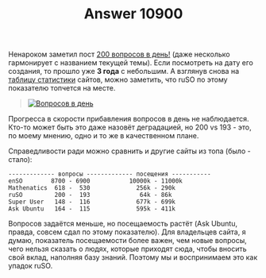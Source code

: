 ﻿---
title: "Answer 10900"
se.owner.user_id: 176217
se.owner.display_name: "αλεχολυτ"
se.owner.link: "https://ru.meta.stackoverflow.com/users/176217/%ce%b1%ce%bb%ce%b5%cf%87%ce%bf%ce%bb%cf%85%cf%84"
se.answer_id: 10900
se.question_id: 10881
se.post_type: answer
se.is_accepted: False
---
<p>Ненароком заметил пост <a href="https://ru.meta.stackoverflow.com/q/5030/176217">200 вопросов в день!</a> (даже несколько гармонирует с названием текущей темы). Если посмотреть на дату его создания, то прошло уже <strong>3 года</strong> с небольшим. А взглянув снова на <a href="https://stackexchange.com/sites?view=list#questionsperday">таблицу статистики</a> сайтов, можно заметить, что ruSO по этому показателю топчется на месте.</p>
<blockquote>
<p><a href="https://i.stack.imgur.com/5VAcv.png" rel="nofollow noreferrer"><img src="https://i.stack.imgur.com/5VAcv.png" alt="Вопросов в день" /></a></p>
</blockquote>
<p>Прогресса в скорости прибавления вопросов в день не наблюдается. Кто-то может быть это даже назовёт деградацией, но 200 vs 193 - это, по моему мнению, одно и то же в качественном плане.</p>
<p>Справедливости ради можно сравнить и другие сайты из топа (было - стало):</p>
<pre><code>------------- вопросы ------------- посещения -----------
enSO        8700 - 6900           10000k - 11000k 
Mathenatics  618 -  530             256k - 290k
ruSO         200 -  193              64k - 86k
Super User   148 -  116             677k - 699k  
Ask Ubuntu   164 -  115             595k - 411k
</code></pre>
<p>Вопросов задаётся меньше, но посещаемость растёт (Ask Ubuntu, правда, совсем сдал по этому показателю). Для владельцев сайта, я думаю, показатель посещаемости более важен, чем новые вопросы, чего нельзя сказать о людях, которые приходят сюда, чтобы вносить свой вклад, наполняя базу знаний. Поэтому мы и воспринимаем это как упадок ruSO.</p>
